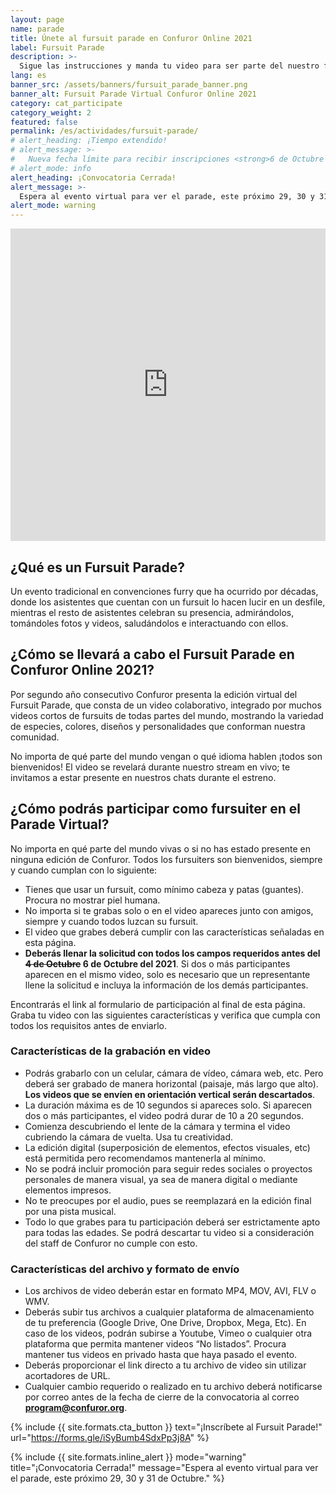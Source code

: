 ```yaml
---
layout: page
name: parade
title: Únete al fursuit parade en Confuror Online 2021
label: Fursuit Parade
description: >-
  Sigue las instrucciones y manda tu video para ser parte del nuestro fursuit parade virtual.
lang: es
banner_src: /assets/banners/fursuit_parade_banner.png
banner_alt: Fursuit Parade Virtual Confuror Online 2021
category: cat_participate
category_weight: 2
featured: false
permalink: /es/actividades/fursuit-parade/
# alert_heading: ¡Tiempo extendido!
# alert_message: >-
#   Nueva fecha límite para recibir inscripciones <strong>6 de Octubre del 2021</strong>. ¡Manda tu video hoy mismo!
# alert_mode: info
alert_heading: ¡Convocatoria Cerrada!
alert_message: >-
  Espera al evento virtual para ver el parade, este próximo 29, 30 y 31 de Octubre.
alert_mode: warning
---
```


<div class="container-overflow">
<iframe src="https://www.youtube.com/embed/c3Z2QuQsurE" frameborder="0" allow="accelerometer; autoplay; clipboard-write; encrypted-media; gyroscope; picture-in-picture" allowfullscreen style="width: 100%; height: 500px;"></iframe>
</div>

## ¿Qué es un Fursuit Parade?

Un evento tradicional en convenciones furry que ha ocurrido por décadas, donde los asistentes que cuentan con un fursuit lo hacen lucir en un desfile, mientras el resto de asistentes celebran su presencia, admirándolos, tomándoles fotos y videos, saludándolos e interactuando con ellos.

## ¿Cómo se llevará a cabo el Fursuit Parade en Confuror Online 2021?

Por segundo año consecutivo Confuror presenta la edición virtual del Fursuit Parade, que consta de un video colaborativo, integrado por muchos videos cortos de fursuits de todas partes del mundo, mostrando la variedad de especies, colores, diseños y personalidades que conforman nuestra comunidad.

No importa de qué parte del mundo vengan o qué idioma hablen ¡todos son bienvenidos! El video se revelará durante nuestro stream en vivo; te invitamos a estar presente en nuestros chats durante el estreno.

## ¿Cómo podrás participar como fursuiter en el Parade Virtual?

No importa en qué parte del mundo vivas o si no has estado presente en ninguna edición de Confuror. Todos los fursuiters son bienvenidos, siempre y cuando cumplan con lo siguiente: 

- Tienes que usar un fursuit, como mínimo cabeza y patas (guantes). Procura no mostrar piel humana.
- No importa si te grabas solo o en el video apareces junto con amigos, siempre y cuando todos luzcan su fursuit.
- El video que grabes deberá cumplir con las características señaladas en esta página.
- **Deberás llenar la solicitud con todos los campos requeridos antes del ~~4 de Octubre~~ 6 de Octubre del 2021**. Si dos o más participantes aparecen en el mismo video, solo es necesario que un representante llene la solicitud e incluya la información de los demás participantes.

Encontrarás el link al formulario de participación al final de esta página. Graba tu video con las siguientes características y verifica que cumpla con todos los requisitos antes de enviarlo.

### Características de la grabación en video
- Podrás grabarlo con un celular, cámara de vídeo, cámara web, etc. Pero deberá ser grabado de manera horizontal (paisaje, más largo que alto). **Los videos que se envíen en orientación vertical serán descartados**.
- La duración máxima es de 10 segundos si apareces solo. Si aparecen dos o más participantes, el video podrá durar de 10 a 20 segundos.
- Comienza descubriendo el lente de la cámara y termina el video cubriendo la cámara de vuelta. Usa tu creatividad.
- La edición digital (superposición de elementos, efectos visuales, etc) está permitida pero recomendamos mantenerla al mínimo.
- No se podrá incluir promoción para seguir redes sociales o proyectos personales de manera visual, ya sea de manera digital o mediante elementos impresos.
- No te preocupes por el audio, pues se reemplazará en la edición final por una pista musical.
- Todo lo que grabes para tu participación deberá ser estrictamente apto para todas las edades. Se podrá descartar tu video si a consideración del staff de Confuror no cumple con esto.

### Características del archivo y formato de envío
- Los archivos de video deberán estar en formato MP4, MOV, AVI, FLV o WMV.
- Deberás subir tus archivos a cualquier plataforma de almacenamiento de tu preferencia (Google Drive, One Drive, Dropbox, Mega, Etc). En caso de los videos, podrán subirse a Youtube, Vimeo o cualquier otra plataforma que permita mantener videos “No listados”. Procura mantener tus videos en privado hasta que haya pasado el evento.
- Deberás proporcionar el link directo a tu archivo de video sin utilizar acortadores de URL.
- Cualquier cambio requerido o realizado en tu archivo deberá notificarse por correo antes de la fecha de cierre de la convocatoria al correo **program@confuror.org**.

{%
  include {{ site.formats.cta_button }}
  text="¡Inscríbete al Fursuit Parade!"
  url="https://forms.gle/iSyBumb4SdxPp3j8A"
%}

{%
    include {{ site.formats.inline_alert }}
    mode="warning"
    title="¡Convocatoria Cerrada!"
    message="Espera al evento virtual para ver el parade, este próximo 29, 30 y 31 de Octubre."
%}